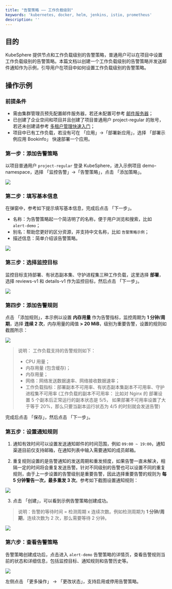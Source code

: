 ```yaml
---
title: "告警策略 —— 工作负载级别"
keywords: 'kubernetes, docker, helm, jenkins, istio, prometheus'
description: ''
---
```


## 目的

KubeSphere 提供节点和工作负载级别的告警策略，普通用户可以在项目中设置工作负载级别的告警策略。本篇文档以创建一个工作负载级别的告警策略并发送邮件通知作为示例，引导用户在项目中如何设置工作负载级别的告警策略。

## 操作示例

### 前提条件

- 需由集群管理员预先配置邮件服务器，若还未配置可参考 [邮件服务器](../../platform-settings/email-server)；
- 已创建了企业空间和项目并且创建了项目普通用户 project-regular 的账号，若还未创建请参考 [多租户管理快速入门](../../quick-start/admin-quick-start)；
- 项目中已有工作负载，若没有可在 「应用」→「部署新应用」，选择 「部署示例应用 Bookinfo」 快速部署一个应用。

<!-- <video controls="controls" style="width: 100% !important; height: auto !important;">
  <source type="video/mp4" src="https://kubesphere-docs.pek3b.qingstor.com/video/kubesphere%20%E5%91%8A%E8%AD%A6.mov">
</video> -->

### 第一步：添加告警策略

以项目普通用户 `project-regular` 登录 KubeSphere，进入示例项目 demo-namespace，选择 「监控告警」→「告警策略」，点击 「添加策略」。

![](https://pek3b.qingstor.com/kubesphere-docs/png/20190430100932.png)

### 第二步：填写基本信息

在弹窗中，参考如下提示填写基本信息，完成后点击 「下一步」。

- 名称：为告警策略起一个简洁明了的名称，便于用户浏览和搜索，比如 `alert-demo`；
- 别名：帮助您更好的区分资源，并支持中文名称，比如 `告警策略示例`；
- 描述信息：简单介绍该告警策略。

![](https://pek3b.qingstor.com/kubesphere-docs/png/20190430101057.png)


### 第三步：选择监控目标

监控目标支持部署、有状态副本集、守护进程集三种工作负载，这里选择 **部署**，选择 reviews-v1 和 details-v1 作为监控目标，然后点击 「下一步」。

![](https://pek3b.qingstor.com/kubesphere-docs/png/20190430101829.png)

### 第四步：添加告警规则

点击 「添加规则」，本示例以设置 **内存用量** 作为告警指标，监控周期为 **1 分钟/周期**，选择 **连续 2 次**，内存用量的阈值 **> 20 MiB**，级别为重要告警，设置的规则如截图所示：

![](https://pek3b.qingstor.com/kubesphere-docs/png/20190430104015.png)

> 说明：
> 工作负载支持的告警规则如下：
> - CPU 用量；
> - 内存用量 (包含缓存)；
> - 内存用量；
> - 网络：网络发送数据速率、网络接收数据速率；
> - 工作负载指标：部署副本不可用率、有状态副本集副本不可用率、守护进程集不可用率 (工作负载的副本不可用率： 比如对 Nginx 的 部署设置 5 个副本后正常运行的副本状态是 5/5， 如果部署不可用率设置了大于等于 20%，那么只要当副本运行状态为 4/5 的时刻就会发送告警)

完成后点击 「保存」，然后点击 「下一步」。

### 第五步：设置通知规则

1. 通知有效时间可以设置发送通知邮件的时间范围，例如 `09:00 ~ 19:00`，通知渠道目前仅支持邮箱，在通知列表中输入需要通知的成员邮箱。

2. 重复规则设置的是告警通知的发送周期和重发频度，如果告警一直未解决，相隔一定的时间将会重复发送告警。针对不同级别的告警也可以设置不同的重复规则，由于上一步设置的告警级别是重要告警，因此选择重要告警的规则为 **每 5 分钟警告一次，最多重发 3 次**。参考如下截图设置通知规则：

![](https://pek3b.qingstor.com/kubesphere-docs/png/20190417182721.png)

3. 点击 「创建」，可以看到示例告警策略创建成功。

> 说明：告警的等待时间 = 检测周期 x 连续次数。例如检测周期为 **1 分钟/周期**，连续次数为 2 次，那么需要等待 2 分钟。

![](https://pek3b.qingstor.com/kubesphere-docs/png/20190430113250.png)

### 第六步：查看告警策略

告警策略创建成功后，点击进入 `alert-demo` 告警策略的详情页，查看告警规则当前的状态和详细信息，包括监控目标、通知规则和告警历史等。

![](https://pek3b.qingstor.com/kubesphere-docs/png/20190430113351.png)

左侧点击 「更多操作」 → 「更改状态」，支持启用或停用告警策略。









